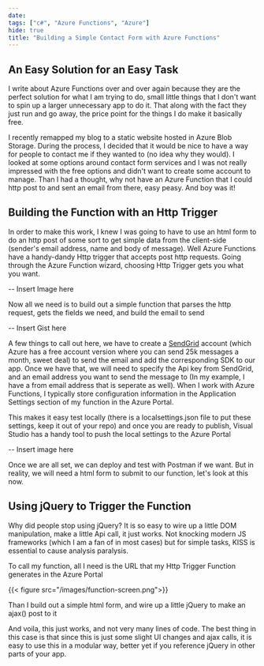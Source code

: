 ```yaml
---
date: 
tags: ["c#", "Azure Functions", "Azure"]
hide: true
title: "Building a Simple Contact Form with Azure Functions"
---
```


## An Easy Solution for an Easy Task

I write about Azure Functions over and over again because they are the perfect solution for what I am trying to do, small little things that I don't want to spin up a larger unnecessary app to do it. That along with the fact they just run and go away, the price point for the things I do make it basically free. 

I recently remapped my blog to a static website hosted in Azure Blob Storage. During the process, I decided that it would be nice to have a way for people to contact me if they wanted to (no idea why they would). I looked at some options around contact form services and I was not really impressed with the free options and didn't want to create some account to manage. Than I had a thought, why not have an Azure Function that I could http post to and sent an email from there, easy peasy. And boy was it!

## Building the Function with an Http Trigger

In order to make this work, I knew I was going to have to use an html form to do an http post of some sort to get simple data from the client-side (sender's email address, name and body of message). Well Azure Functions have a handy-dandy Http trigger that accepts post http requests. Going through the Azure Function wizard, choosing Http Trigger gets you what you want.

-- Insert Image here

Now all we need is to build out a simple function that parses the http request, gets the fields we need, and build the email to send

-- Insert Gist here

A few things to call out here, we have to create a [SendGrid](https://sendgrid.com/) account (which Azure has a free account version where you can send 25k messages a month, sweet deal) to send the email and add the corresponding SDK to our app. Once we have that, we will need to specify the Api key from SendGrid, and an email address you want to send the message to (In my example, I have a from email address that is seperate as well). When I work with Azure Functions, I typically store configuration information in the Application Settings section of my function in the Azure Portal. 

This makes it easy test locally (there is a localsettings.json file to put these settings, keep it out of your repo) and once you are ready to publish, Visual Studio has a handy tool to push the local settings to the Azure Portal

-- Insert image here

Once we are all set, we can deploy and test with Postman if we want. But in reality, we will need a html form to submit to our function, let's look at this now.

## Using jQuery to Trigger the Function

Why did people stop using jQuery? It is so easy to wire up a little DOM manipulation, make a little Api call, it just works. Not knocking modern JS frameworks (which I am a fan of in most cases) but for simple tasks, KISS is essential to cause analysis paralysis. 

To call my function, all I need is the URL that my Http Trigger Function generates in the Azure Portal

{{< figure src="/images/function-screen.png">}}

Than I build out a simple html form, and wire up a little jQuery to make an ajax() post to it

<script src="https://gist.github.com/isaac2004/1e5f2573c7e1f1653def164f9784a95d.js"></script>

And voila, this just works, and not very many lines of code. The best thing in this case is that since this is just some slight UI changes and ajax calls, it is easy to use this in a modular way, better yet if you reference jQuery in other parts of your app. 

